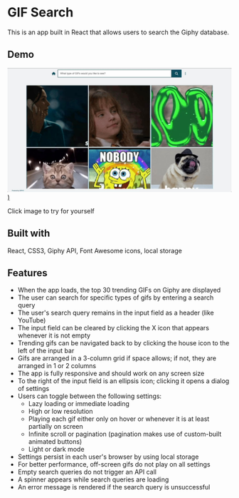 # GIF Search

This is an app built in React that allows users to search the Giphy database.

## Demo

<!-- [![GIF Search](src/images/gif-search-demo-tinyjpg.jpg)](https://kevandcal.github.io/gif-search/) -->
[<img src="src/images/gif-search-demo-tinyjpg.jpg" width="800px" height="auto" />)](https://kevandcal.github.io/gif-search/)

Click image to try for yourself

## Built with

React, CSS3, Giphy API, Font Awesome icons, local storage 

## Features

* When the app loads, the top 30 trending GIFs on Giphy are displayed
* The user can search for specific types of gifs by entering a search query
* The user's search query remains in the input field as a header (like YouTube)
* The input field can be cleared by clicking the X icon that appears whenever it is not empty
* Trending gifs can be navigated back to by clicking the house icon to the left of the input bar
* Gifs are arranged in a 3-column grid if space allows; if not, they are arranged in 1 or 2 columns
* The app is fully responsive and should work on any screen size
* To the right of the input field is an ellipsis icon; clicking it opens a dialog of settings
* Users can toggle between the following settings:
    * Lazy loading or immediate loading
    * High or low resolution
    * Playing each gif either only on hover or whenever it is at least partially on screen
    * Infinite scroll or pagination (pagination makes use of custom-built animated buttons)
    * Light or dark mode
* Settings persist in each user's browser by using local storage
* For better performance, off-screen gifs do not play on all settings
* Empty search queries do not trigger an API call
* A spinner appears while search queries are loading
* An error message is rendered if the search query is unsuccessful
